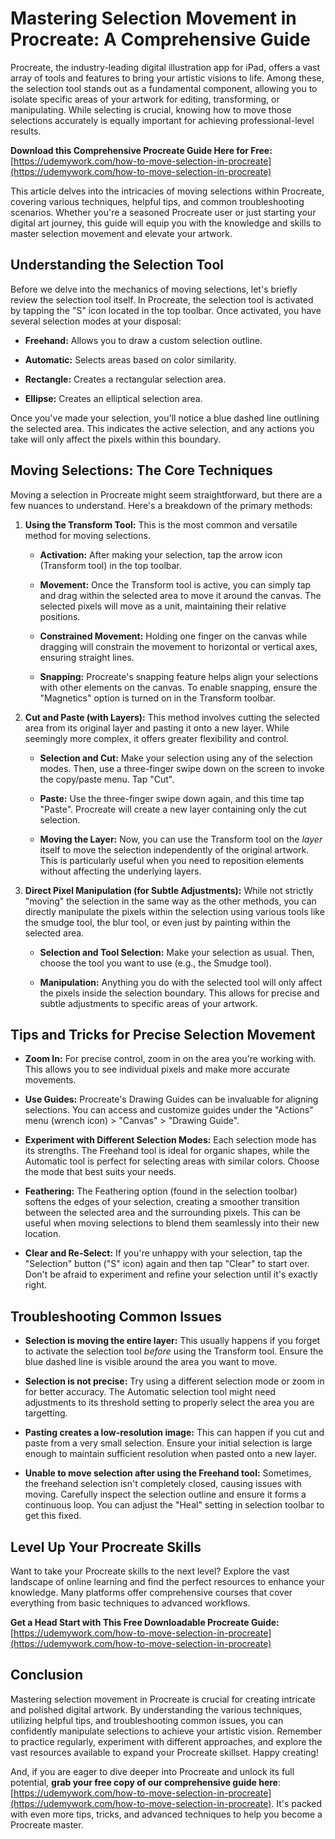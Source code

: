 # Mastering Selection Movement in Procreate: A Comprehensive Guide

Procreate, the industry-leading digital illustration app for iPad, offers a vast array of tools and features to bring your artistic visions to life. Among these, the selection tool stands out as a fundamental component, allowing you to isolate specific areas of your artwork for editing, transforming, or manipulating. While selecting is crucial, knowing how to move those selections accurately is equally important for achieving professional-level results.

**Download this Comprehensive Procreate Guide Here for Free:** [https://udemywork.com/how-to-move-selection-in-procreate](https://udemywork.com/how-to-move-selection-in-procreate)

This article delves into the intricacies of moving selections within Procreate, covering various techniques, helpful tips, and common troubleshooting scenarios. Whether you're a seasoned Procreate user or just starting your digital art journey, this guide will equip you with the knowledge and skills to master selection movement and elevate your artwork.

## Understanding the Selection Tool

Before we delve into the mechanics of moving selections, let's briefly review the selection tool itself. In Procreate, the selection tool is activated by tapping the "S" icon located in the top toolbar. Once activated, you have several selection modes at your disposal:

*   **Freehand:** Allows you to draw a custom selection outline.

*   **Automatic:** Selects areas based on color similarity.

*   **Rectangle:** Creates a rectangular selection area.

*   **Ellipse:** Creates an elliptical selection area.

Once you've made your selection, you'll notice a blue dashed line outlining the selected area. This indicates the active selection, and any actions you take will only affect the pixels within this boundary.

## Moving Selections: The Core Techniques

Moving a selection in Procreate might seem straightforward, but there are a few nuances to understand. Here's a breakdown of the primary methods:

1.  **Using the Transform Tool:** This is the most common and versatile method for moving selections.

    *   **Activation:** After making your selection, tap the arrow icon (Transform tool) in the top toolbar.

    *   **Movement:** Once the Transform tool is active, you can simply tap and drag within the selected area to move it around the canvas. The selected pixels will move as a unit, maintaining their relative positions.

    *   **Constrained Movement:** Holding one finger on the canvas while dragging will constrain the movement to horizontal or vertical axes, ensuring straight lines.

    *   **Snapping:** Procreate's snapping feature helps align your selections with other elements on the canvas. To enable snapping, ensure the "Magnetics" option is turned on in the Transform toolbar.

2.  **Cut and Paste (with Layers):** This method involves cutting the selected area from its original layer and pasting it onto a new layer. While seemingly more complex, it offers greater flexibility and control.

    *   **Selection and Cut:** Make your selection using any of the selection modes. Then, use a three-finger swipe down on the screen to invoke the copy/paste menu. Tap "Cut".

    *   **Paste:** Use the three-finger swipe down again, and this time tap "Paste". Procreate will create a new layer containing only the cut selection.

    *   **Moving the Layer:** Now, you can use the Transform tool on the *layer* itself to move the selection independently of the original artwork. This is particularly useful when you need to reposition elements without affecting the underlying layers.

3.  **Direct Pixel Manipulation (for Subtle Adjustments):** While not strictly "moving" the selection in the same way as the other methods, you can directly manipulate the pixels within the selection using various tools like the smudge tool, the blur tool, or even just by painting within the selected area.

    *   **Selection and Tool Selection:** Make your selection as usual. Then, choose the tool you want to use (e.g., the Smudge tool).

    *   **Manipulation:** Anything you do with the selected tool will only affect the pixels inside the selection boundary. This allows for precise and subtle adjustments to specific areas of your artwork.

## Tips and Tricks for Precise Selection Movement

*   **Zoom In:** For precise control, zoom in on the area you're working with. This allows you to see individual pixels and make more accurate movements.

*   **Use Guides:** Procreate's Drawing Guides can be invaluable for aligning selections. You can access and customize guides under the "Actions" menu (wrench icon) > "Canvas" > "Drawing Guide".

*   **Experiment with Different Selection Modes:** Each selection mode has its strengths. The Freehand tool is ideal for organic shapes, while the Automatic tool is perfect for selecting areas with similar colors. Choose the mode that best suits your needs.

*   **Feathering:** The Feathering option (found in the selection toolbar) softens the edges of your selection, creating a smoother transition between the selected area and the surrounding pixels. This can be useful when moving selections to blend them seamlessly into their new location.

*   **Clear and Re-Select:** If you're unhappy with your selection, tap the "Selection" button ("S" icon) again and then tap "Clear" to start over. Don't be afraid to experiment and refine your selection until it's exactly right.

## Troubleshooting Common Issues

*   **Selection is moving the entire layer:** This usually happens if you forget to activate the selection tool *before* using the Transform tool. Ensure the blue dashed line is visible around the area you want to move.

*   **Selection is not precise:** Try using a different selection mode or zoom in for better accuracy. The Automatic selection tool might need adjustments to its threshold setting to properly select the area you are targetting.

*   **Pasting creates a low-resolution image:** This can happen if you cut and paste from a very small selection. Ensure your initial selection is large enough to maintain sufficient resolution when pasted onto a new layer.

*   **Unable to move selection after using the Freehand tool:**  Sometimes, the freehand selection isn't completely closed, causing issues with moving. Carefully inspect the selection outline and ensure it forms a continuous loop. You can adjust the "Heal" setting in selection toolbar to get this fixed.

## Level Up Your Procreate Skills

Want to take your Procreate skills to the next level? Explore the vast landscape of online learning and find the perfect resources to enhance your knowledge. Many platforms offer comprehensive courses that cover everything from basic techniques to advanced workflows.

**Get a Head Start with This Free Downloadable Procreate Guide:** [https://udemywork.com/how-to-move-selection-in-procreate](https://udemywork.com/how-to-move-selection-in-procreate)

## Conclusion

Mastering selection movement in Procreate is crucial for creating intricate and polished digital artwork. By understanding the various techniques, utilizing helpful tips, and troubleshooting common issues, you can confidently manipulate selections to achieve your artistic vision. Remember to practice regularly, experiment with different approaches, and explore the vast resources available to expand your Procreate skillset. Happy creating!

And, if you are eager to dive deeper into Procreate and unlock its full potential, **grab your free copy of our comprehensive guide here**: [https://udemywork.com/how-to-move-selection-in-procreate](https://udemywork.com/how-to-move-selection-in-procreate). It's packed with even more tips, tricks, and advanced techniques to help you become a Procreate master.
